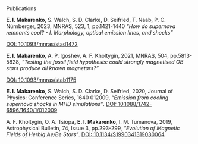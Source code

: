 
# 
 Publications



**E. I. Makarenko**, S. Walch, S. D. Clarke, D. Seifried, T. Naab, P. C. Nürnberger, 2023, MNRAS, 523, 1, pp.1421-1440 *“How do supernova remnants cool? - I. Morphology, optical emission lines, and shocks”*  

[DOI: 10.1093/mnras/stad1472](https://academic.oup.com/mnras/article-abstract/523/1/1421/7170063?redirectedFrom=PDF)


**E. I. Makarenko**, A. P. Igoshev, A. F. Kholtygin, 2021, MNRAS, 504, pp.5813-5828, *“Testing the fossil field hypothesis: could strongly magnetised OB stars produce all known magnetars?”*  

[DOI: 10.1093/mnras/stab1175](https://academic.oup.com/mnras/article/504/4/5813/6253206)


**E. I. Makarenko**, S. Walch, S. D. Clarke, D. Seifried, 2020, Journal of Physics: Conference Series, 1640 012009, *“Emission from cooling supernova shocks in MHD simulations”*. 
[DOI: 10.1088/1742-6596/1640/1/012009](https://iopscience.iop.org/article/10.1088/1742-6596/1640/1/012009)


A. F. Kholtygin, O. A. Tsiopa, **E. I. Makarenko**, I. M. Tumanova, 2019, Astrophysical Bulletin, 74, Issue 3, pp.293-299, 
*“Evolution of Magnetic Fields of Herbig Ae/Be Stars”*. 
[DOI: 10.1134/S1990341319030064](https://link.springer.com/article/10.1134/S1990341319030064)



